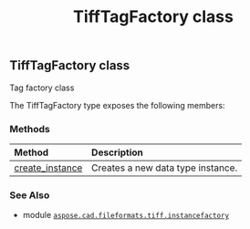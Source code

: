 ﻿---
title: TiffTagFactory class
second_title: Aspose.CAD for Python via .NET API References
description: 
type: docs
weight: 20
url: /python-net/aspose.cad.fileformats.tiff.instancefactory/tifftagfactory/
is_root: false
---

## TiffTagFactory class

Tag factory class



The TiffTagFactory type exposes the following members:

### Methods
| Method | Description |
| :- | :- |
| [create_instance](/cad/python-net/aspose.cad.fileformats.tiff.instancefactory/tifftagfactory/create_instance/#int-int) | Creates a new data type instance. |



### See Also
* module [`aspose.cad.fileformats.tiff.instancefactory`](..)
